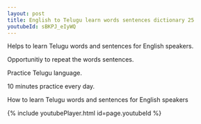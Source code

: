 ```yaml
---
layout: post
title: English to Telugu learn words sentences dictionary 25 
youtubeId: sBKPJ_eIyWQ
---
```

 
 
Helps to learn Telugu words and sentences for English speakers.

Opportunitiy to repeat the words sentences. 

Practice Telugu language. 
 
10 minutes practice every day. 
 
How to learn Telugu words and sentences for English speakers 
 
{% include youtubePlayer.html id=page.youtubeId %}
 
